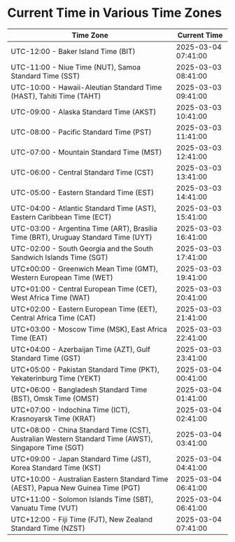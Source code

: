 # Current Time in Various Time Zones

| Time Zone | Current Time |
|-----------|--------------|
| UTC-12:00 - Baker Island Time (BIT) | 2025-03-04 07:41:00 |
| UTC-11:00 - Niue Time (NUT), Samoa Standard Time (SST) | 2025-03-03 08:41:00 |
| UTC-10:00 - Hawaii-Aleutian Standard Time (HAST), Tahiti Time (TAHT) | 2025-03-03 09:41:00 |
| UTC-09:00 - Alaska Standard Time (AKST) | 2025-03-03 10:41:00 |
| UTC-08:00 - Pacific Standard Time (PST) | 2025-03-03 11:41:00 |
| UTC-07:00 - Mountain Standard Time (MST) | 2025-03-03 12:41:00 |
| UTC-06:00 - Central Standard Time (CST) | 2025-03-03 13:41:00 |
| UTC-05:00 - Eastern Standard Time (EST) | 2025-03-03 14:41:00 |
| UTC-04:00 - Atlantic Standard Time (AST), Eastern Caribbean Time (ECT) | 2025-03-03 15:41:00 |
| UTC-03:00 - Argentina Time (ART), Brasília Time (BRT), Uruguay Standard Time (UYT) | 2025-03-03 16:41:00 |
| UTC-02:00 - South Georgia and the South Sandwich Islands Time (SGT) | 2025-03-03 17:41:00 |
| UTC±00:00 - Greenwich Mean Time (GMT), Western European Time (WET) | 2025-03-03 19:41:00 |
| UTC+01:00 - Central European Time (CET), West Africa Time (WAT) | 2025-03-03 20:41:00 |
| UTC+02:00 - Eastern European Time (EET), Central Africa Time (CAT) | 2025-03-03 21:41:00 |
| UTC+03:00 - Moscow Time (MSK), East Africa Time (EAT) | 2025-03-03 22:41:00 |
| UTC+04:00 - Azerbaijan Time (AZT), Gulf Standard Time (GST) | 2025-03-03 23:41:00 |
| UTC+05:00 - Pakistan Standard Time (PKT), Yekaterinburg Time (YEKT) | 2025-03-04 00:41:00 |
| UTC+06:00 - Bangladesh Standard Time (BST), Omsk Time (OMST) | 2025-03-04 01:41:00 |
| UTC+07:00 - Indochina Time (ICT), Krasnoyarsk Time (KRAT) | 2025-03-04 02:41:00 |
| UTC+08:00 - China Standard Time (CST), Australian Western Standard Time (AWST), Singapore Time (SGT) | 2025-03-04 03:41:00 |
| UTC+09:00 - Japan Standard Time (JST), Korea Standard Time (KST) | 2025-03-04 04:41:00 |
| UTC+10:00 - Australian Eastern Standard Time (AEST), Papua New Guinea Time (PGT) | 2025-03-04 06:41:00 |
| UTC+11:00 - Solomon Islands Time (SBT), Vanuatu Time (VUT) | 2025-03-04 06:41:00 |
| UTC+12:00 - Fiji Time (FJT), New Zealand Standard Time (NZST) | 2025-03-04 07:41:00 |
